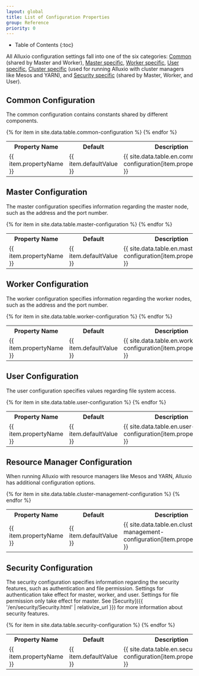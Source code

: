 ```yaml
---
layout: global
title: List of Configuration Properties
group: Reference
priority: 0
---
```


* Table of Contents
{:toc}

All Alluxio configuration settings fall into one of the six categories:
[Common](#common-configuration) (shared by Master and Worker),
[Master specific](#master-configuration), [Worker specific](#worker-configuration),
[User specific](#user-configuration), [Cluster specific](#resource-manager-configuration) (used for running
Alluxio with cluster managers like Mesos and YARN), and
[Security specific](#security-configuration) (shared by Master, Worker, and User).

## Common Configuration

The common configuration contains constants shared by different components.

<table class="table table-striped">
<tr><th>Property Name</th><th>Default</th><th>Description</th></tr>
{% for item in site.data.table.common-configuration %}
  <tr>
    <td><a class="anchor" name="{{ item.propertyName }}"></a> {{ item.propertyName }}</td>
    <td>{{ item.defaultValue }}</td>
    <td>{{ site.data.table.en.common-configuration[item.propertyName] }}</td>
  </tr>
{% endfor %}
</table>

## Master Configuration

The master configuration specifies information regarding the master node, such as the address and
the port number.

<table class="table table-striped">
<tr><th>Property Name</th><th>Default</th><th>Description</th></tr>
{% for item in site.data.table.master-configuration %}
  <tr>
    <td><a class="anchor" name="{{ item.propertyName }}"></a> {{ item.propertyName }}</td>
    <td>{{ item.defaultValue }}</td>
    <td>{{ site.data.table.en.master-configuration[item.propertyName] }}</td>
  </tr>
{% endfor %}
</table>

## Worker Configuration

The worker configuration specifies information regarding the worker nodes, such as the address and
the port number.

<table class="table table-striped">
<tr><th>Property Name</th><th>Default</th><th>Description</th></tr>
{% for item in site.data.table.worker-configuration %}
  <tr>
    <td><a class="anchor" name="{{ item.propertyName }}"></a> {{ item.propertyName }}</td>
    <td>{{ item.defaultValue }}</td>
    <td>{{ site.data.table.en.worker-configuration[item.propertyName] }}</td>
  </tr>
{% endfor %}
</table>

## User Configuration

The user configuration specifies values regarding file system access.

<table class="table table-striped">
<tr><th>Property Name</th><th>Default</th><th>Description</th></tr>
{% for item in site.data.table.user-configuration %}
  <tr>
    <td><a class="anchor" name="{{ item.propertyName }}"></a> {{ item.propertyName }}</td>
    <td>{{ item.defaultValue }}</td>
    <td>{{ site.data.table.en.user-configuration[item.propertyName] }}</td>
  </tr>
{% endfor %}
</table>

## Resource Manager Configuration

When running Alluxio with resource managers like Mesos and YARN, Alluxio has additional configuration options.

<table class="table table-striped">
<tr><th>Property Name</th><th>Default</th><th>Description</th></tr>
{% for item in site.data.table.cluster-management-configuration %}
  <tr>
    <td><a class="anchor" name="{{ item.propertyName }}"></a> {{ item.propertyName }}</td>
    <td>{{ item.defaultValue }}</td>
    <td>{{ site.data.table.en.cluster-management-configuration[item.propertyName] }}</td>
  </tr>
{% endfor %}
</table>

## Security Configuration

The security configuration specifies information regarding the security features, such as
authentication and file permission. Settings for authentication take effect for master, worker, and
user. Settings for file permission only take effect for master. See
[Security]({{ '/en/security/Security.html' | relativize_url }})
for more information about security features.

<table class="table table-striped">
<tr><th>Property Name</th><th>Default</th><th>Description</th></tr>
{% for item in site.data.table.security-configuration %}
  <tr>
    <td><a class="anchor" name="{{ item.propertyName }}"></a> {{ item.propertyName }}</td>
    <td>{{ item.defaultValue }}</td>
    <td>{{ site.data.table.en.security-configuration[item.propertyName] }}</td>
  </tr>
{% endfor %}
</table>
